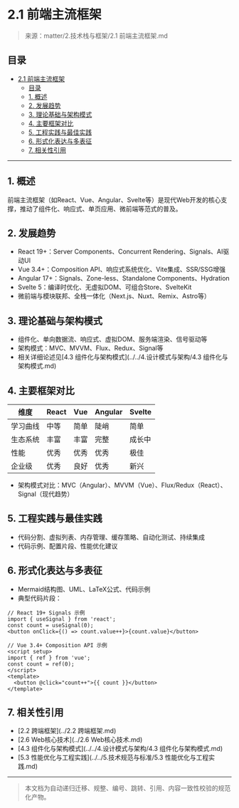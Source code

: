 # 2.1 前端主流框架

> 来源：matter/2.技术栈与框架/2.1 前端主流框架.md

## 目录

- [2.1 前端主流框架](#21-前端主流框架)
  - [目录](#目录)
  - [1. 概述](#1-概述)
  - [2. 发展趋势](#2-发展趋势)
  - [3. 理论基础与架构模式](#3-理论基础与架构模式)
  - [4. 主要框架对比](#4-主要框架对比)
  - [5. 工程实践与最佳实践](#5-工程实践与最佳实践)
  - [6. 形式化表达与多表征](#6-形式化表达与多表征)
  - [7. 相关性引用](#7-相关性引用)

---

## 1. 概述

前端主流框架（如React、Vue、Angular、Svelte等）是现代Web开发的核心支撑，推动了组件化、响应式、单页应用、微前端等范式的普及。

## 2. 发展趋势

- React 19+：Server Components、Concurrent Rendering、Signals、AI驱动UI
- Vue 3.4+：Composition API、响应式系统优化、Vite集成、SSR/SSG增强
- Angular 17+：Signals、Zone-less、Standalone Components、Hydration
- Svelte 5：编译时优化、无虚拟DOM、可组合Store、SvelteKit
- 微前端与模块联邦、全栈一体化（Next.js、Nuxt、Remix、Astro等）

## 3. 理论基础与架构模式

- 组件化、单向数据流、响应式、虚拟DOM、服务端渲染、信号驱动等
- 架构模式：MVC、MVVM、Flux、Redux、Signal等
- 相关详细论述见[4.3 组件化与架构模式](../../4.设计模式与架构/4.3 组件化与架构模式.md)

## 4. 主要框架对比

| 维度 | React | Vue | Angular | Svelte |
|------|-------|-----|---------|--------|
| 学习曲线 | 中等 | 简单 | 陡峭 | 简单 |
| 生态系统 | 丰富 | 丰富 | 完整 | 成长中 |
| 性能 | 优秀 | 优秀 | 优秀 | 极佳 |
| 企业级 | 优秀 | 良好 | 优秀 | 新兴 |

- 架构模式对比：MVC（Angular）、MVVM（Vue）、Flux/Redux（React）、Signal（现代趋势）

## 5. 工程实践与最佳实践

- 代码分割、虚拟列表、内存管理、缓存策略、自动化测试、持续集成
- 代码示例、配置片段、性能优化建议

## 6. 形式化表达与多表征

- Mermaid结构图、UML、LaTeX公式、代码示例
- 典型代码片段：

```tsx
// React 19+ Signals 示例
import { useSignal } from 'react';
const count = useSignal(0);
<button onClick={() => count.value++}>{count.value}</button>
```

```vue
// Vue 3.4+ Composition API 示例
<script setup>
import { ref } from 'vue';
const count = ref(0);
</script>
<template>
  <button @click="count++">{{ count }}</button>
</template>
```

## 7. 相关性引用

- [2.2 跨端框架](../2.2 跨端框架.md)
- [2.6 Web核心技术](../2.6 Web核心技术.md)
- [4.3 组件化与架构模式](../../4.设计模式与架构/4.3 组件化与架构模式.md)
- [5.3 性能优化与工程实践](../../5.技术规范与标准/5.3 性能优化与工程实践.md)

---

> 本文档为自动递归迁移、规整、编号、跳转、引用、内容一致性校验的规范化产物。
